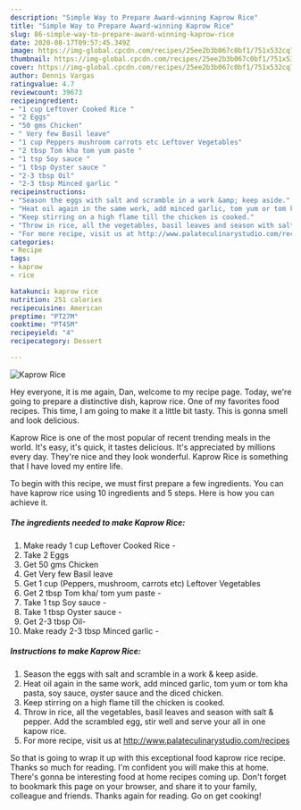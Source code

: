 ```yaml
---
description: "Simple Way to Prepare Award-winning Kaprow Rice"
title: "Simple Way to Prepare Award-winning Kaprow Rice"
slug: 86-simple-way-to-prepare-award-winning-kaprow-rice
date: 2020-08-17T09:57:45.349Z
image: https://img-global.cpcdn.com/recipes/25ee2b3b067c0bf1/751x532cq70/kaprow-rice-recipe-main-photo.jpg
thumbnail: https://img-global.cpcdn.com/recipes/25ee2b3b067c0bf1/751x532cq70/kaprow-rice-recipe-main-photo.jpg
cover: https://img-global.cpcdn.com/recipes/25ee2b3b067c0bf1/751x532cq70/kaprow-rice-recipe-main-photo.jpg
author: Dennis Vargas
ratingvalue: 4.7
reviewcount: 39673
recipeingredient:
- "1 cup Leftover Cooked Rice "
- "2 Eggs"
- "50 gms Chicken"
- " Very few Basil leave"
- "1 cup Peppers mushroom carrots etc Leftover Vegetables"
- "2 tbsp Tom kha tom yum paste "
- "1 tsp Soy sauce "
- "1 tbsp Oyster sauce "
- "2-3 tbsp Oil"
- "2-3 tbsp Minced garlic "
recipeinstructions:
- "Season the eggs with salt and scramble in a work &amp; keep aside."
- "Heat oil again in the same work, add minced garlic, tom yum or tom kha pasta, soy sauce, oyster sauce and the diced chicken."
- "Keep stirring on a high flame till the chicken is cooked."
- "Throw in rice, all the vegetables, basil leaves and season with salt &amp; pepper. Add the scrambled egg, stir well and serve your all in one kapow rice."
- "For more recipe, visit us at http://www.palateculinarystudio.com/recipes"
categories:
- Recipe
tags:
- kaprow
- rice

katakunci: kaprow rice 
nutrition: 251 calories
recipecuisine: American
preptime: "PT27M"
cooktime: "PT45M"
recipeyield: "4"
recipecategory: Dessert

---
```



![Kaprow Rice](https://img-global.cpcdn.com/recipes/25ee2b3b067c0bf1/751x532cq70/kaprow-rice-recipe-main-photo.jpg)

Hey everyone, it is me again, Dan, welcome to my recipe page. Today, we're going to prepare a distinctive dish, kaprow rice. One of my favorites food recipes. This time, I am going to make it a little bit tasty. This is gonna smell and look delicious.

Kaprow Rice is one of the most popular of recent trending meals in the world. It's easy, it's quick, it tastes delicious. It's appreciated by millions every day. They're nice and they look wonderful. Kaprow Rice is something that I have loved my entire life.




To begin with this recipe, we must first prepare a few ingredients. You can have kaprow rice using 10 ingredients and 5 steps. Here is how you can achieve it.

<!--inarticleads1-->

##### The ingredients needed to make Kaprow Rice:

1. Make ready 1 cup Leftover Cooked Rice -
1. Take 2 Eggs
1. Get 50 gms Chicken
1. Get  Very few Basil leave
1. Get 1 cup (Peppers, mushroom, carrots etc) Leftover Vegetables
1. Get 2 tbsp Tom kha/ tom yum paste -
1. Take 1 tsp Soy sauce -
1. Take 1 tbsp Oyster sauce -
1. Get 2-3 tbsp Oil-
1. Make ready 2-3 tbsp Minced garlic -




<!--inarticleads2-->

##### Instructions to make Kaprow Rice:

1. Season the eggs with salt and scramble in a work &amp; keep aside.
1. Heat oil again in the same work, add minced garlic, tom yum or tom kha pasta, soy sauce, oyster sauce and the diced chicken.
1. Keep stirring on a high flame till the chicken is cooked.
1. Throw in rice, all the vegetables, basil leaves and season with salt &amp; pepper. Add the scrambled egg, stir well and serve your all in one kapow rice.
1. For more recipe, visit us at http://www.palateculinarystudio.com/recipes




So that is going to wrap it up with this exceptional food kaprow rice recipe. Thanks so much for reading. I'm confident you will make this at home. There's gonna be interesting food at home recipes coming up. Don't forget to bookmark this page on your browser, and share it to your family, colleague and friends. Thanks again for reading. Go on get cooking!
